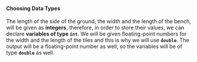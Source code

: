 #### Choosing Data Types

The length of the side of the ground, the width and the length of the bench, will be given as **integers**, therefore, in order to store their values, we can declare **variables of type `int`**. We will be given floating-point numbers for the width and the length of the tiles and this is why we will use **`double`**. The output will be a floating-point number as well, so the variables will be of type **`double`** as well.

